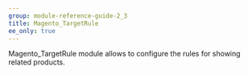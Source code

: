 ```yaml
---
group: module-reference-guide-2_3
title: Magento_TargetRule
ee_only: true
---
```


Magento_TargetRule module allows to configure the rules for showing related products.

